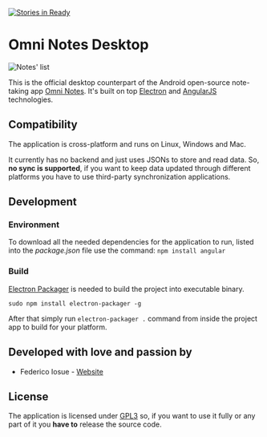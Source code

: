 [![Stories in Ready](https://badge.waffle.io/federicoiosue/omni-notes-desktop.png?label=ready&title=Ready)](https://waffle.io/federicoiosue/omni-notes-desktop)
# Omni Notes Desktop

![](etc/img1.png "Notes' list")

This is the official desktop counterpart of the Android open-source note-taking app [Omni Notes](https://github.com/federicoiosue/Omni-Notes).
It's built on top [Electron](http://electron.atom.io) and [AngularJS](https://angularjs.org) technologies.

## Compatibility

The application is cross-platform and runs on Linux, Windows and Mac.

It currently has no backend and just uses JSONs to store and read data. So, **no sync is supported**, if you want to keep data updated through different platforms you have to use third-party synchronization applications.

## Development

### Environment
To download all the needed dependencies for the application to run, listed into the _package.json_ file use the command: ```npm install angular```

### Build
[Electron Packager](https://github.com/electron-userland/electron-packager) is needed to build the project into executable binary.
```
sudo npm install electron-packager -g
```

After that simply run ```electron-packager .``` command from inside the project app to build for your platform.

## Developed with love and passion by
* Federico Iosue - [Website](http://www.iosue.it/federico)

## License
The application is licensed under [GPL3](LICENSE.md) so, if you want to use it fully or any part of it you **have to** release the source code.
